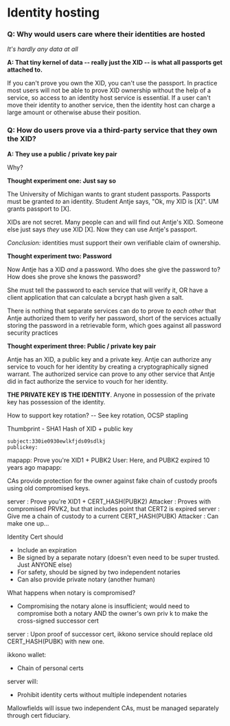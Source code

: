 # Identity hosting

### **Q: Why would users care where their identities are hosted**

*It's hardly any data at all*

**A: That tiny kernel of data -- really just the XID -- is what all passports get attached to.**

If you can't prove you own the XID, you can't use the passport. In practice most users will not be able to prove XID ownership without the help of a service, so access to an identity host service is essential. If a user can't move their identity to another service, then the identity host can charge a large amount or otherwise abuse their position. 
 
### **Q: How do users prove via a third-party service that they own the XID?**

**A: They use a public / private key pair**

Why?

**Thought experiment one: Just say so**

The University of Michigan wants to grant student passports. Passports must be granted *to* an identity. Student Antje says, "Ok, my XID is [X]". UM grants passport to [X]. 

XIDs are not secret. Many people can and will find out Antje's XID. Someone else just says *they* use XID [X]. Now they can use Antje's passport.

*Conclusion:* identities must support their own verifiable claim of ownership.

**Thought experiment two: Password**

Now Antje has a XID *and* a password. Who does she give the password to? How does she prove she knows the password?

She must tell the password to each service that will verify it, OR have a client application that can calculate a bcrypt hash given a salt. 

There is nothing that separate services can do to prove *to each other* that Antje authorized them to verify her password, short of the services actually storing the password in a retrievable form, which goes against all password security practices

**Thought experiment three: Public / private key pair**

Antje has an XID, a public key and a private key. Antje can authorize any service to vouch for her identity by creating a cryptographically signed warrant. The authorized service can prove to any other service that Antje did in fact authorize the service to vouch for her identity.

**THE PRIVATE KEY IS THE IDENTITY**. Anyone in possession of the private key has possession of the identity.

How to support key rotation?
  -- See key rotation, OCSP stapling

Thumbprint - SHA1 Hash of XID + public key

```
subject:330ie0930ewlkfjds09sdlkj
publickey:
```






mapapp: Prove you're XID1 + PUBK2
User: Here, and PUBK2 expired 10 years ago
mapapp: 




CAs provide protection for the owner against fake chain of custody proofs using old compromised keys.




server   : Prove you're XID1 + CERT_HASH(PUBK2)
Attacker : Proves with compromised PRVK2, but that includes point that CERT2 is expired
server   : Give me a chain of custody to a current CERT_HASH(PUBK)
Attacker : Can make one up...





Identity Cert should
- Include an expiration
- Be signed by a separate notary (doesn't even need to be super trusted. Just ANYONE else)
- For safety, should be signed by two independent notaries
- Can also provide private notary (another human)

What happens when notary is compromised? 
- Compromising the notary alone is insufficient; would need to compromise both a notary AND the owner's own priv k to make the cross-signed successor cert


server  : Upon proof of successor cert, ikkono service should replace old CERT_HASH(PUBK) with new one. 


ikkono wallet:
- Chain of personal certs





server will:
- Prohibit identity certs without multiple independent notaries

Mallowfields will issue two independent CAs, must be managed separately through cert fiduciary.

